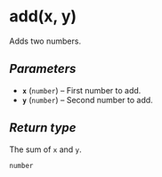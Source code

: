 # add(x, y)

Adds two numbers.

## *Parameters*

- **`x`** (`number`) – First number to add.
- **`y`** (`number`) – Second number to add.

## *Return type*

The sum of `x` and `y`.

```
number
```

